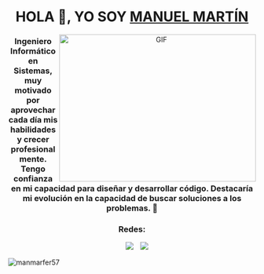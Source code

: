 <h1 align="center">HOLA 👋, YO SOY <a href="https://github.com/manmarfer57" target="blank">
MANUEL MARTÍN</a></h1>


<a target="_blank" align="center">
  <img align="right" top="500" height="300" width="400" alt="GIF" src="https://media2.giphy.com/media/v1.Y2lkPTc5MGI3NjExN2cxbno4NzA4eHcwMWYzdGhvYmd1YnljOXN3ZXE4cGJnNGppNG5ybyZlcD12MV9pbnRlcm5hbF9naWZfYnlfaWQmY3Q9Zw/26tn33aiTi1jkl6H6/giphy.gif">
</a>

<h3 align="center">Ingeniero Informático en Sistemas, muy motivado por aprovechar cada día mis habilidades y crecer profesionalmente. Tengo confianza en mi capacidad para diseñar y desarrollar código. Destacaría mi evolución en la capacidad de buscar soluciones a los problemas. &#127919;</h3>
<h3 align="center" > Redes: </h3>

<p align="center">

 <div align="center"  class="icons-social" style="margin-left: 10px;">
        <a style="margin-left: 10px;"  target="_blank" href="https://www.linkedin.com/in/manuel-mar-fer/">
			<img src="https://img.icons8.com/doodle/40/000000/linkedin--v2.png"></a>
        <a style="margin-left: 10px;" target="_blank" href="https://github.com/manmarfer57">
		<img src="https://img.icons8.com/doodle/40/000000/github--v1.png"></a>
  </div>

</p>

<p align="left"> <img src="https://komarev.com/ghpvc/?username=manmarfer57&label=Profile%20views&color=0e75b6&style=flat" alt="manmarfer57" /> </p>


